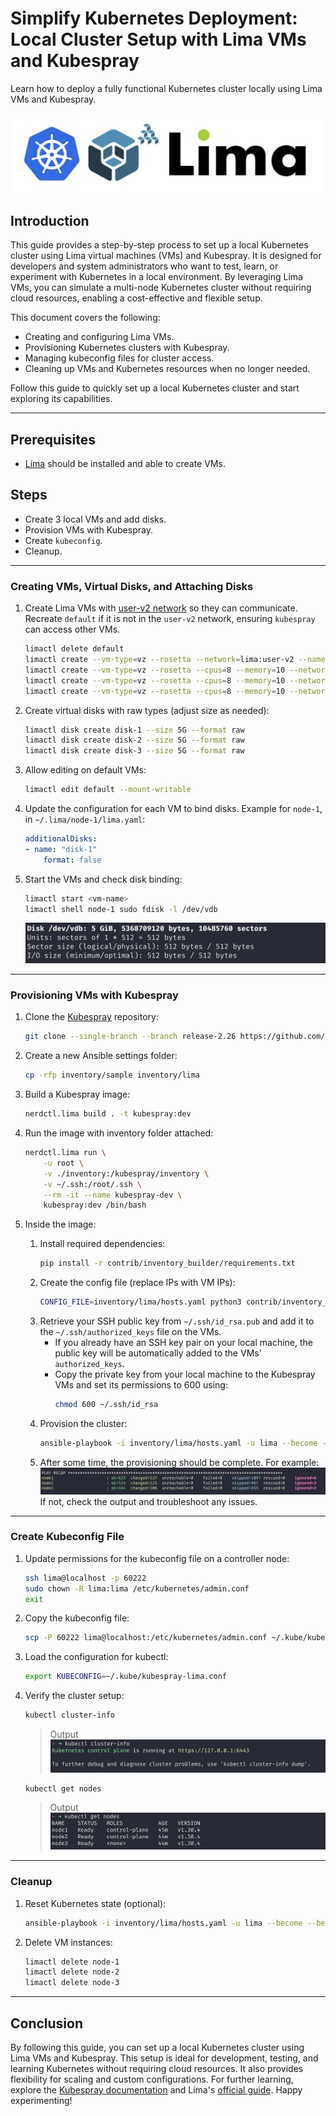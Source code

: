 # Simplify Kubernetes Deployment: Local Cluster Setup with Lima VMs and Kubespray
Learn how to deploy a fully functional Kubernetes cluster locally using Lima VMs and Kubespray.

![tech_used](./tech.png)

## Introduction
This guide provides a step-by-step process to set up a local Kubernetes cluster using Lima virtual machines (VMs) and Kubespray. It is designed for developers and system administrators who want to test, learn, or experiment with Kubernetes in a local environment. By leveraging Lima VMs, you can simulate a multi-node Kubernetes cluster without requiring cloud resources, enabling a cost-effective and flexible setup.

This document covers the following:
- Creating and configuring Lima VMs.
- Provisioning Kubernetes clusters with Kubespray.
- Managing kubeconfig files for cluster access.
- Cleaning up VMs and Kubernetes resources when no longer needed.

Follow this guide to quickly set up a local Kubernetes cluster and start exploring its capabilities.

---

## Prerequisites
* [Lima](https://lima-vm.io/docs/installation/) should be installed and able to create VMs.

## Steps
* Create 3 local VMs and add disks.
* Provision VMs with Kubespray.
* Create `kubeconfig`.
* Cleanup.

---

### Creating VMs, Virtual Disks, and Attaching Disks

1. Create Lima VMs with [user-v2 network](https://lima-vm.io/docs/config/network/#lima-user-v2-network) so they can communicate. Recreate `default` if it is not in the `user-v2` network, ensuring `kubespray` can access other VMs.

    ```bash
    limactl delete default
    limactl create --vm-type=vz --rosetta --network=lima:user-v2 --name=default
    limactl create --vm-type=vz --rosetta --cpus=8 --memory=10 --network=lima:user-v2 --name=node-1
    limactl create --vm-type=vz --rosetta --cpus=8 --memory=10 --network=lima:user-v2 --name=node-2
    limactl create --vm-type=vz --rosetta --cpus=8 --memory=10 --network=lima:user-v2 --name=node-3
    ```

2. Create virtual disks with raw types (adjust size as needed):
    ```bash
    limactl disk create disk-1 --size 5G --format raw
    limactl disk create disk-2 --size 5G --format raw
    limactl disk create disk-3 --size 5G --format raw
    ```

3. Allow editing on default VMs:
    ```bash
    limactl edit default --mount-writable
    ```

4. Update the configuration for each VM to bind disks. Example for `node-1`, in `~/.lima/node-1/lima.yaml`:
    ```yaml
    additionalDisks:
    - name: "disk-1"
        format: false
    ```

5. Start the VMs and check disk binding:
    ```bash
    limactl start <vm-name>
    limactl shell node-1 sudo fdisk -l /dev/vdb
    ```
    ![disk_spec](./disk_spec.png)

---

### Provisioning VMs with Kubespray

1. Clone the [Kubespray](https://github.com/kubernetes-sigs/kubespray/tree/release-2.26) repository:
    ```bash
    git clone --single-branch --branch release-2.26 https://github.com/kubernetes-sigs/kubespray.git kubespray-release-2.26
    ```

2. Create a new Ansible settings folder:
    ```bash
    cp -rfp inventory/sample inventory/lima
    ```

3. Build a Kubespray image:
    ```bash
    nerdctl.lima build . -t kubespray:dev
    ```

4. Run the image with inventory folder attached:
    ```bash
    nerdctl.lima run \
        -u root \
        -v ./inventory:/kubespray/inventory \
        -v ~/.ssh:/root/.ssh \
        --rm -it --name kubespray-dev \
        kubespray:dev /bin/bash
    ```

5. Inside the image:
    1. Install required dependencies:
        ```bash
        pip install -r contrib/inventory_builder/requirements.txt
        ```
    2. Create the config file (replace IPs with VM IPs):
        ```bash
        CONFIG_FILE=inventory/lima/hosts.yaml python3 contrib/inventory_builder/inventory.py 192.168.104.6 192.168.104.7 192.168.104.8
        ```
    3. Retrieve your SSH public key from `~/.ssh/id_rsa.pub` and add it to the `~/.ssh/authorized_keys` file on the VMs.
        - If you already have an SSH key pair on your local machine, the public key will be automatically added to the VMs' `authorized_keys`.
        - Copy the private key from your local machine to the Kubespray VMs and set its permissions to 600 using:
            ```bash
            chmod 600 ~/.ssh/id_rsa
            ```
    4. Provision the cluster:
        ```bash
        ansible-playbook -i inventory/lima/hosts.yaml -u lima --become --become-user=root -K cluster.yml
        ```
    5. After some time, the provisioning should be complete. For example:  
    ![k8s_install_output](./k8s_install_success.png)  
    If not, check the output and troubleshoot any issues.

---

### Create Kubeconfig File

1. Update permissions for the kubeconfig file on a controller node:
    ```bash
    ssh lima@localhost -p 60222
    sudo chown -R lima:lima /etc/kubernetes/admin.conf
    exit
    ```

2. Copy the kubeconfig file:
    ```bash
    scp -P 60222 lima@localhost:/etc/kubernetes/admin.conf ~/.kube/kubespray-lima.conf
    ```

3. Load the configuration for kubectl:
    ```bash
    export KUBECONFIG=~/.kube/kubespray-lima.conf
    ```

4. Verify the cluster setup:
    ```bash
    kubectl cluster-info
    ```
    > Output
    ![kubectl cluster-info](./kubectl_cluster_info.png)

    ```bash
    kubectl get nodes
    ```
    > Output
    ![kubectl get nodes](./kubectl_get_nodes.png)

---

### Cleanup

1. Reset Kubernetes state (optional):
    ```bash
    ansible-playbook -i inventory/lima/hosts.yaml -u lima --become --become-user=root -K reset.yml
    ```

2. Delete VM instances:
    ```bash
    limactl delete node-1
    limactl delete node-2
    limactl delete node-3
    ```

---

## Conclusion
By following this guide, you can set up a local Kubernetes cluster using Lima VMs and Kubespray. This setup is ideal for development, testing, and learning Kubernetes without requiring cloud resources. It also provides flexibility for scaling and custom configurations. For further learning, explore the [Kubespray documentation](https://kubespray.io/) and Lima's [official guide](https://lima-vm.io/). Happy experimenting!

